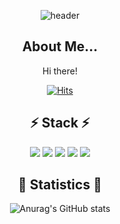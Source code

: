 <div align="center">


![header](https://capsule-render.vercel.app/api?type=waving&color=0:a82da8,100:da8f00&height=230&section=header&text=DoYeonKim&fontAlign=70&fontAlignY=40&fontSize=60&fontColor=ffffff)


## About Me...

Hi there!

[![Hits](https://hits.seeyoufarm.com/api/count/incr/badge.svg?url=https%3A%2F%2Fgithub.com%2Fdykim24&count_bg=%238DE6FD&title_bg=%23FF9B9B&icon=gov-dot-uk.svg&icon_color=%23E7E7E7&title=hits&edge_flat=false)](https://hits.seeyoufarm.com)


  
## ⚡ Stack ⚡
  <img src="https://img.shields.io/badge/HTML-E34F26?style=for-the-badge&logo=HTML5&logoColor=white"/>
  <img src="https://img.shields.io/badge/Python-3776AB?style=for-the-badge&logo=Python&logoColor=white">
  <img src="https://img.shields.io/badge/VSCode-007ACC?style=for-the-badge&logo=Visual Studio Code&logoColor=white">
  <img src="https://img.shields.io/badge/JavaScript-F7DF1E?style=for-the-badge&logo=JavaScript&logoColor=white">
  <img src="https://img.shields.io/badge/-C%23-239120?style=for-the-badge&logo=Csharp&logoColor=white">
  


  
## 💬 Statistics 💬
![Anurag's GitHub stats](https://github-readme-stats.vercel.app/api?username=doyeonKim&show_icons=true&theme=radical)

</div>
